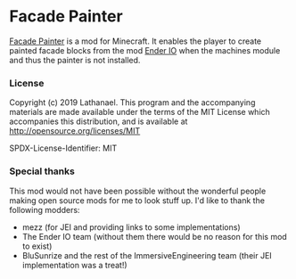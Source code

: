 # Facade Painter

[Facade Painter]() is a mod for Minecraft. It enables the player to create painted facade blocks from the mod [Ender IO](https://minecraft.curseforge.com/projects/ender-io) when
the machines module and thus the painter is not installed.

### License

Copyright (c) 2019 Lathanael.
This program and the accompanying materials are made available under the terms of the MIT 
License which accompanies this distribution, and is available at http://opensource.org/licenses/MIT

SPDX-License-Identifier: MIT

### Special thanks

This mod would not have been possible without the wonderful people making open source mods for me to look stuff up. I'd like to thank the following modders:

* mezz (for JEI and providing links to some implementations)
* The Ender IO team (without them there would be no reason for this mod to exist)
* BluSunrize and the rest of the ImmersiveEngineering team (their JEI implementation was a treat!)